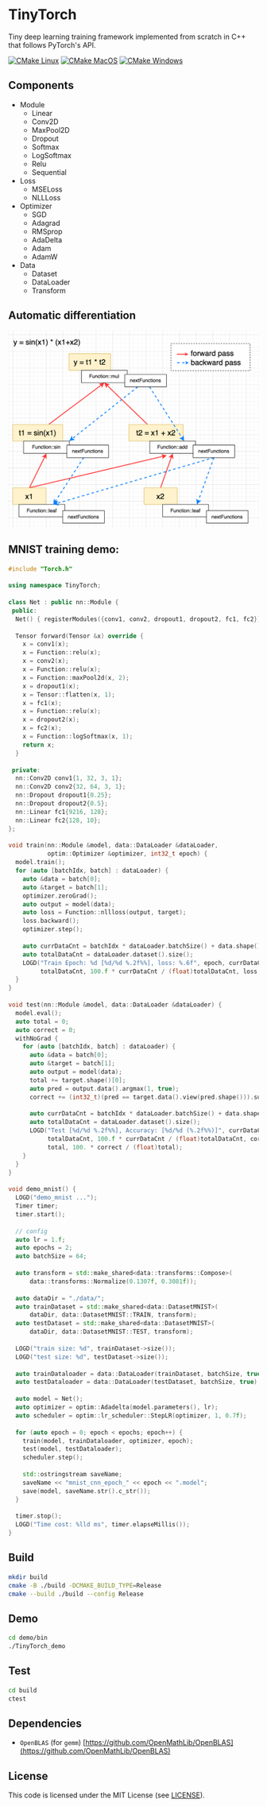 # TinyTorch

Tiny deep learning training framework implemented from scratch in C++ that follows PyTorch's API.

[![CMake Linux](https://github.com/keith2018/TinyTorch/actions/workflows/cmake_linux.yml/badge.svg)](https://github.com/keith2018/TinyTorch/actions/workflows/cmake_linux.yml)
[![CMake MacOS](https://github.com/keith2018/TinyTorch/actions/workflows/cmake_macos.yml/badge.svg)](https://github.com/keith2018/TinyTorch/actions/workflows/cmake_macos.yml)
[![CMake Windows](https://github.com/keith2018/TinyTorch/actions/workflows/cmake_windows.yml/badge.svg)](https://github.com/keith2018/TinyTorch/actions/workflows/cmake_windows.yml)

## Components

- Module
  - Linear
  - Conv2D
  - MaxPool2D
  - Dropout
  - Softmax
  - LogSoftmax
  - Relu
  - Sequential
- Loss
  - MSELoss
  - NLLLoss
- Optimizer
  - SGD
  - Adagrad
  - RMSprop
  - AdaDelta
  - Adam
  - AdamW
- Data
  - Dataset
  - DataLoader
  - Transform

## Automatic differentiation

![](doc/AD.png)

## MNIST training demo:
```c++
#include "Torch.h"

using namespace TinyTorch;

class Net : public nn::Module {
 public:
  Net() { registerModules({conv1, conv2, dropout1, dropout2, fc1, fc2}); }

  Tensor forward(Tensor &x) override {
    x = conv1(x);
    x = Function::relu(x);
    x = conv2(x);
    x = Function::relu(x);
    x = Function::maxPool2d(x, 2);
    x = dropout1(x);
    x = Tensor::flatten(x, 1);
    x = fc1(x);
    x = Function::relu(x);
    x = dropout2(x);
    x = fc2(x);
    x = Function::logSoftmax(x, 1);
    return x;
  }

 private:
  nn::Conv2D conv1{1, 32, 3, 1};
  nn::Conv2D conv2{32, 64, 3, 1};
  nn::Dropout dropout1{0.25};
  nn::Dropout dropout2{0.5};
  nn::Linear fc1{9216, 128};
  nn::Linear fc2{128, 10};
};

void train(nn::Module &model, data::DataLoader &dataLoader,
           optim::Optimizer &optimizer, int32_t epoch) {
  model.train();
  for (auto [batchIdx, batch] : dataLoader) {
    auto &data = batch[0];
    auto &target = batch[1];
    optimizer.zeroGrad();
    auto output = model(data);
    auto loss = Function::nllloss(output, target);
    loss.backward();
    optimizer.step();

    auto currDataCnt = batchIdx * dataLoader.batchSize() + data.shape()[0];
    auto totalDataCnt = dataLoader.dataset().size();
    LOGD("Train Epoch: %d [%d/%d %.2f%%], loss: %.6f", epoch, currDataCnt,
         totalDataCnt, 100.f * currDataCnt / (float)totalDataCnt, loss.item());
  }
}

void test(nn::Module &model, data::DataLoader &dataLoader) {
  model.eval();
  auto total = 0;
  auto correct = 0;
  withNoGrad {
    for (auto [batchIdx, batch] : dataLoader) {
      auto &data = batch[0];
      auto &target = batch[1];
      auto output = model(data);
      total += target.shape()[0];
      auto pred = output.data().argmax(1, true);
      correct += (int32_t)(pred == target.data().view(pred.shape())).sum();

      auto currDataCnt = batchIdx * dataLoader.batchSize() + data.shape()[0];
      auto totalDataCnt = dataLoader.dataset().size();
      LOGD("Test [%d/%d %.2f%%], Accuracy: [%d/%d (%.2f%%)]", currDataCnt,
           totalDataCnt, 100.f * currDataCnt / (float)totalDataCnt, correct,
           total, 100. * correct / (float)total);
    }
  }
}

void demo_mnist() {
  LOGD("demo_mnist ...");
  Timer timer;
  timer.start();

  // config
  auto lr = 1.f;
  auto epochs = 2;
  auto batchSize = 64;

  auto transform = std::make_shared<data::transforms::Compose>(
      data::transforms::Normalize(0.1307f, 0.3081f));

  auto dataDir = "./data/";
  auto trainDataset = std::make_shared<data::DatasetMNIST>(
      dataDir, data::DatasetMNIST::TRAIN, transform);
  auto testDataset = std::make_shared<data::DatasetMNIST>(
      dataDir, data::DatasetMNIST::TEST, transform);

  LOGD("train size: %d", trainDataset->size());
  LOGD("test size: %d", testDataset->size());

  auto trainDataloader = data::DataLoader(trainDataset, batchSize, true);
  auto testDataloader = data::DataLoader(testDataset, batchSize, true);

  auto model = Net();
  auto optimizer = optim::Adadelta(model.parameters(), lr);
  auto scheduler = optim::lr_scheduler::StepLR(optimizer, 1, 0.7f);

  for (auto epoch = 0; epoch < epochs; epoch++) {
    train(model, trainDataloader, optimizer, epoch);
    test(model, testDataloader);
    scheduler.step();

    std::ostringstream saveName;
    saveName << "mnist_cnn_epoch_" << epoch << ".model";
    save(model, saveName.str().c_str());
  }

  timer.stop();
  LOGD("Time cost: %lld ms", timer.elapseMillis());
}
```

## Build
```bash
mkdir build
cmake -B ./build -DCMAKE_BUILD_TYPE=Release
cmake --build ./build --config Release
```

## Demo
```bash
cd demo/bin
./TinyTorch_demo
```

## Test
```bash
cd build
ctest
```

## Dependencies
- `OpenBLAS` (for `gemm`) [https://github.com/OpenMathLib/OpenBLAS](https://github.com/OpenMathLib/OpenBLAS)

## License
This code is licensed under the MIT License (see [LICENSE](LICENSE)).
